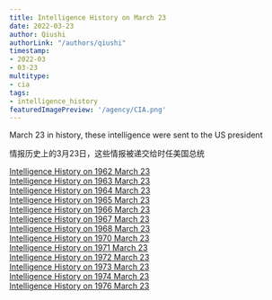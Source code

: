 ```yaml
---
title: Intelligence History on March 23
date: 2022-03-23
author: Qiushi 
authorLink: "/authors/qiushi"
timestamp: 
- 2022-03
- 03-23
multitype: 
- cia
tags: 
- intelligence_history
featuredImagePreview: '/agency/CIA.png'
---
```



March 23 in history, these intelligence were sent to the US president

情报历史上的3月23日，这些情报被递交给时任美国总统

<!--more-->







[Intelligence History on 1962 March 23](/dailybrief/1962-03-23)   
[Intelligence History on 1963 March 23](/dailybrief/1963-03-23)   
[Intelligence History on 1964 March 23](/dailybrief/1964-03-23)   
[Intelligence History on 1965 March 23](/dailybrief/1965-03-23)   
[Intelligence History on 1966 March 23](/dailybrief/1966-03-23)   
[Intelligence History on 1967 March 23](/dailybrief/1967-03-23)   
[Intelligence History on 1968 March 23](/dailybrief/1968-03-23)   
[Intelligence History on 1970 March 23](/dailybrief/1970-03-23)   
[Intelligence History on 1971 March 23](/dailybrief/1971-03-23)   
[Intelligence History on 1972 March 23](/dailybrief/1972-03-23)   
[Intelligence History on 1973 March 23](/dailybrief/1973-03-23)   
[Intelligence History on 1974 March 23](/dailybrief/1974-03-23)   
[Intelligence History on 1976 March 23](/dailybrief/1976-03-23)   
